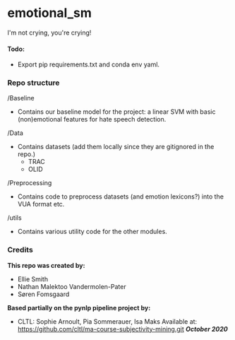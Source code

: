 # emotional_sm
I'm not crying, you're crying!

#### Todo:
- Export pip requirements.txt and conda env yaml. 


### Repo structure


/Baseline
- Contains our baseline model for the project: a linear SVM with basic (non)emotional features for hate speech detection.


/Data
- Contains datasets (add them locally since they are gitignored in the repo.)
  - TRAC
  - OLID

/Preprocessing
- Contains code to preprocess datasets (and emotion lexicons?) into the VUA format etc.

/utils
- Contains various utility code for the other modules.





### Credits

__This repo was created by:__
- Ellie Smith
- Nathan Malektoo Vandermolen-Pater
- Søren Fomsgaard

__Based partially on the pynlp pipeline project by:__
- CLTL: Sophie Arnoult, Pia Sommerauer, Isa Maks
Available at: https://github.com/cltl/ma-course-subjectivity-mining.git
***October 2020***